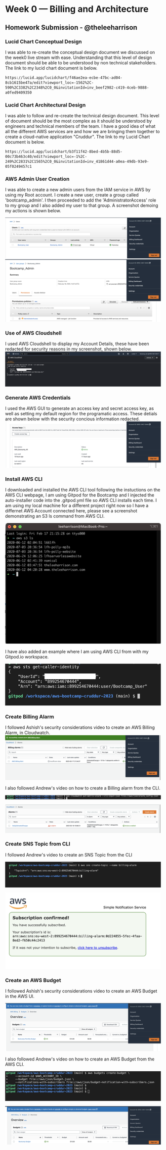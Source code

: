 # Week 0 — Billing and Architecture
## Homework Submission - @theleeharrison

### Lucid Chart Conceptual Design

I was able to re-create the conceptual design document we discussed on the week0 live stream with ease. Understanding that this level of design document should be able to be understood by non technical stakeholders. The link to my lucid chart document is below.

```
https://lucid.app/lucidchart/f46ae2ea-ecbe-47bc-ad04-8cb1615be47a/edit?viewport_loc=-1562%2C-590%2C3382%2C2348%2C0_0&invitationId=inv_beef2982-c419-4ceb-9888-a0fed9409350
```

### Lucid Chart Architectural Design

I was able to follow and re-create the technical design document. This level of document should be the most complex as it should be understood by engineers and technical members of the team. I have a good idea of what all the different AWS services are and how we are bringing them together to create a cloud-native application "Cruddur". The link to my Lucid Chart document is below.

```
https://lucid.app/lucidchart/b3f11f42-8bed-4b5b-88d5-00c73b463c40/edit?viewport_loc=-1%2C-249%2C2831%2C1565%2C0_0&invitationId=inv_41861d44-a0ea-49db-93e9-05f0249457c1
```

### AWS Admin User Creation

I was able to create a new admin users from the IAM service in AWS by using my Root account. I create a new user, create a group called 'bootcamp_admin'. I then proceeded to add the 'AdministratorAccess' role to my group and I also added my user to that group. A screenshot demoing my actions is shown below.

![IAM User](assets/IAM_User.png)
![IAM Group Role](assets/IAM_Group_Role.png)


### Use of AWS Cloudshell

I used AWS Cloudshell to display my Account Details, these have been redacted for security reasons in my screenshot, shown below.
![AWS Cloudshell](assets/AWS_Cloudshell.png)

### Generate AWS Credentials

I used the AWS GUI to generate an access key and secret access key, as well as setting my default region for the programatic access. These detials are shown below with the security concious information redacted.
![AWS Credentials](assets/AWS_Creds2.png)

### Install AWS CLI

I downloaded and installed the AWS CLI tool following the instuctions on the AWS CLI webpage, I am using Gitpod for the Bootcamp and I injected the auto-installer code into the .gitpod.yml file so AWS CLI installs each time. I am using my local machine for a different project right now so I have a differnet AWS Account connected here, please see a screenshot demonstrating an S3 ls command from AWS CLI.

![AWS Credentials](assets/aws_cli_s3.png)

I have also added an example where I am using AWS CLI from with my Gitpod.io workspace.

![AWS Credentials](assets/Gitpod_AWSCLI2.png)

### Create Billing Alarm

I followed Ashish's security considerations video to create an AWS Billing Alarm, in Cloudwatch.
![AWS Credentials](assets/BillingAlarm_Cloudwatch.png)

I also followed Andrew's video on how to create a Billing alarm from the CLI.

![AWS Credentials](assets/CLI_BillingAlarm.png)

![AWS Credentials](assets/CLI_BillingAlarm_UI.png)

### Create SNS Topic from CLI

I followed Andrew's video to create an SNS Topic from the CLI

![AWS Credentials](assets/CreateSNS_CLI.png)

![AWS Credentials](assets/SNS_SUB.png)

### Create an AWS Budget

I followed Ashish's security considerations video to create an AWS Budget in the AWS UI.

![AWS Credentials](assets/AWS_Budget.png)

I also followed Andrew's video on how to create an AWS Budget from the AWS CLI.

![AWS Credentials](assets/AWS_Budget_CLI.png)

![AWS Credentials](assets/AWS_Budget_UI_CLI.png)





